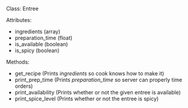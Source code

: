 Class: Entree

Attributes:
* ingredients (array)
* preparation_time (float)
* is_available (boolean)
* is_spicy (boolean)

Methods:
* get_recipe (Prints _ingredients_ so cook knows how to make it)
* print_prep_time (Prints _preparation_time_ so server can properly time orders)
* print_availability (Prints whether or not the given entree is available)
* print_spice_level (Prints whether or not the entree is spicy)
